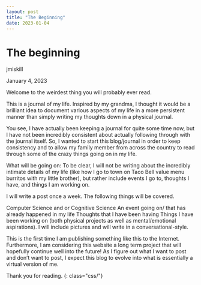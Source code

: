 ```yaml
---
layout: post
title: "The Beginning"
date: 2023-01-04
---
```


# The beginning
jmiskill

January 4, 2023

Welcome to the weirdest thing you will probably ever read.

This is a journal of my life. Inspired by my grandma, I thought it would be a brilliant idea to document various aspects of my life in a more persistent manner than simply writing my thoughts down in a physical journal.

You see, I have actually been keeping a journal for quite some time now, but I have not been incredibly consistent about actually following through with the journal itself. So, I wanted to start this blog/journal in order to keep consistency and to allow my family member from across the country to read through some of the crazy things going on in my life.

What will be going on:
To be clear, I will not be writing about the incredibly intimate details of my life (like how I go to town on Taco Bell value menu burritos with my little brother), but rather include events I go to, thoughts I have, and things I am working on.

I will write a post once a week. The following things will be covered.

Computer Science and or Cognitive Science
An event going on/ that has already happened in my life
Thoughts that I have been having
Things I have been working on (both physical projects as well as mental/emotional aspirations).
I will include pictures and will write in a conversational-style.

This is the first time I am publishing something like this to the Internet. Furthermore, I am considering this website a long term project that will hopefully continue well into the future! As I figure out what I want to post and don’t want to post, I expect this blog to evolve into what is essentially a virtual version of me.

Thank you for reading.
{: class="css/"}